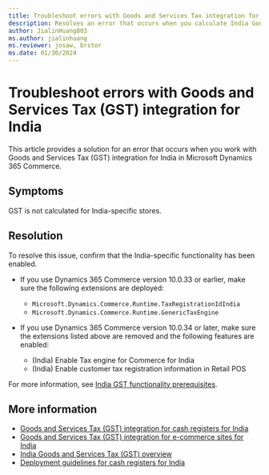 ```yaml
---
title: Troubleshoot errors with Goods and Services Tax integration for India
description: Resolves an error that occurs when you calculate India Goods and Services Tax (GST) in Microsoft Dynamics 365 Commerce.
author: JialinHuang803
ms.author: jialinhuang
ms.reviewer: josaw, brstor
ms.date: 01/30/2024
---
```

# Troubleshoot errors with Goods and Services Tax (GST) integration for India

This article provides a solution for an error that occurs when you work with Goods and Services Tax (GST) integration for India in Microsoft Dynamics 365 Commerce.

## Symptoms

GST is not calculated for India-specific stores.

## Resolution

To resolve this issue, confirm that the India-specific functionality has been enabled.

- If you use Dynamics 365 Commerce version 10.0.33 or earlier, make sure the following extensions are deployed:

  - `Microsoft.Dynamics.Commerce.Runtime.TaxRegistrationIdIndia`
  - `Microsoft.Dynamics.Commerce.Runtime.GenericTaxEngine`

- If you use Dynamics 365 Commerce version 10.0.34 or later, make sure the extensions listed above are removed and the following features are enabled:

  - (India) Enable Tax engine for Commerce for India
  - (India) Enable customer tax registration information in Retail POS

For more information, see [India GST functionality prerequisites](/dynamics365/commerce/localizations/india/apac-ind-cash-registers#prerequisites).

## More information

- [Goods and Services Tax (GST) integration for cash registers for India](/dynamics365/commerce/localizations/india/apac-ind-cash-registers)
- [Goods and Services Tax (GST) integration for e-commerce sites for India](/dynamics365/commerce/localizations/india/apac-ind-e-commerce#configure-gst-for-e-commerce)
- [India Goods and Services Tax (GST) overview](/dynamics365/finance/localizations/india/apac-ind-gst)
- [Deployment guidelines for cash registers for India](/dynamics365/commerce/localizations/india/apac-ind-loc-deployment-guidelines)
